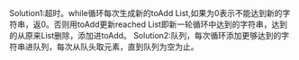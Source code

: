 Solution1:超时。while循环每次生成新的toAdd List,如果为0表示不能达到新的字符串，返0。否则用toAdd更新reached List即新一轮循环中达到的字符串，达到的从原来List删除，添加进toAdd。
Solution2:队列，每次循环添加更够达到的字符串进队列，每次从队头取元素，直到队列为空为止。